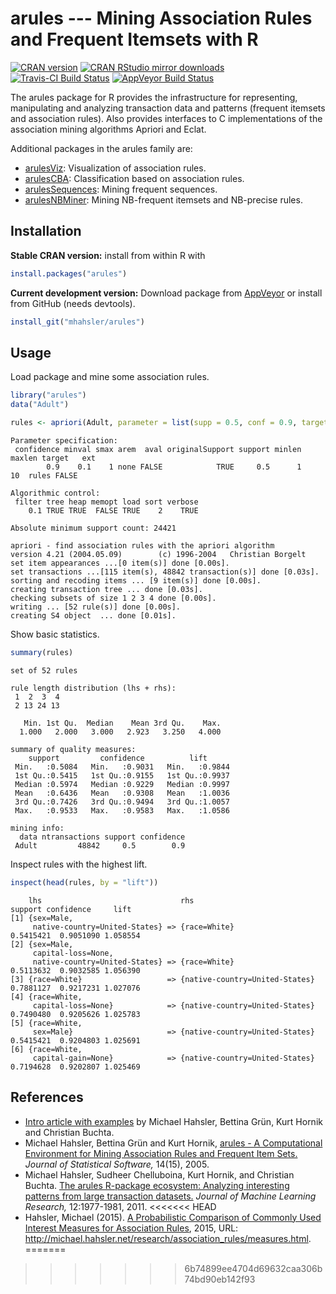 # arules --- Mining Association Rules and Frequent Itemsets with R

[![CRAN version](http://www.r-pkg.org/badges/version/arules)](https://cran.r-project.org/package=arules)
[![CRAN RStudio mirror downloads](http://cranlogs.r-pkg.org/badges/arules)](https://cran.r-project.org/package=arules)
[![Travis-CI Build Status](https://travis-ci.org/mhahsler/arules.svg?branch=master)](https://travis-ci.org/mhahsler/arules)
[![AppVeyor Build Status](https://ci.appveyor.com/api/projects/status/github/mhahsler/arules?branch=master&svg=true)](https://ci.appveyor.com/project/mhahsler/arules)

The arules package for R provides the infrastructure for representing,
manipulating and analyzing transaction data and patterns (frequent
itemsets and association rules). Also provides interfaces to
C implementations of the association mining algorithms Apriori and Eclat.

Additional packages in the arules family are: 

* [arulesViz](http://mhahsler.github.io/arulesViz/): Visualization of association rules. 
* [arulesCBA](http://github.com/ianjjohnson/arulesCBA): Classification based on association rules.  
* [arulesSequences](https://cran.r-project.org/package=arulesSequences):
   Mining frequent sequences.
* [arulesNBMiner](http://github.com/mhahsler/arulesNBMiner):
  Mining NB-frequent itemsets and NB-precise rules.

## Installation

__Stable CRAN version:__ install from within R with
```R
install.packages("arules")
```
__Current development version:__ Download package from [AppVeyor](https://ci.appveyor.com/project/mhahsler/arules/build/artifacts) or install from GitHub (needs devtools). 
```R 
install_git("mhahsler/arules")
``` 

## Usage

Load package and mine some association rules.
```R
library("arules")
data("Adult")

rules <- apriori(Adult, parameter = list(supp = 0.5, conf = 0.9, target = "rules"))
```

```
Parameter specification:
 confidence minval smax arem  aval originalSupport support minlen maxlen target   ext
        0.9    0.1    1 none FALSE            TRUE     0.5      1     10  rules FALSE

Algorithmic control:
 filter tree heap memopt load sort verbose
    0.1 TRUE TRUE  FALSE TRUE    2    TRUE

Absolute minimum support count: 24421 

apriori - find association rules with the apriori algorithm
version 4.21 (2004.05.09)        (c) 1996-2004   Christian Borgelt
set item appearances ...[0 item(s)] done [0.00s].
set transactions ...[115 item(s), 48842 transaction(s)] done [0.03s].
sorting and recoding items ... [9 item(s)] done [0.00s].
creating transaction tree ... done [0.03s].
checking subsets of size 1 2 3 4 done [0.00s].
writing ... [52 rule(s)] done [0.00s].
creating S4 object  ... done [0.01s].
```

Show basic statistics.
```R
summary(rules)
```

```
set of 52 rules

rule length distribution (lhs + rhs):
 1  2  3  4 
 2 13 24 13 

   Min. 1st Qu.  Median    Mean 3rd Qu.    Max. 
  1.000   2.000   3.000   2.923   3.250   4.000 

summary of quality measures:
    support         confidence          lift       
 Min.   :0.5084   Min.   :0.9031   Min.   :0.9844  
 1st Qu.:0.5415   1st Qu.:0.9155   1st Qu.:0.9937  
 Median :0.5974   Median :0.9229   Median :0.9997  
 Mean   :0.6436   Mean   :0.9308   Mean   :1.0036  
 3rd Qu.:0.7426   3rd Qu.:0.9494   3rd Qu.:1.0057  
 Max.   :0.9533   Max.   :0.9583   Max.   :1.0586  

mining info:
  data ntransactions support confidence
 Adult         48842     0.5        0.9
```

Inspect rules with the highest lift.
```R
inspect(head(rules, by = "lift"))
```

```
    lhs                               rhs                              support confidence     lift
[1] {sex=Male,                                                                                    
     native-country=United-States} => {race=White}                   0.5415421  0.9051090 1.058554
[2] {sex=Male,                                                                                    
     capital-loss=None,                                                                           
     native-country=United-States} => {race=White}                   0.5113632  0.9032585 1.056390
[3] {race=White}                   => {native-country=United-States} 0.7881127  0.9217231 1.027076
[4] {race=White,                                                                                  
     capital-loss=None}            => {native-country=United-States} 0.7490480  0.9205626 1.025783
[5] {race=White,                                                                                  
     sex=Male}                     => {native-country=United-States} 0.5415421  0.9204803 1.025691
[6] {race=White,                                                                                  
     capital-gain=None}            => {native-country=United-States} 0.7194628  0.9202807 1.025469
```

## References

* [Intro article with examples](https://cran.r-project.org/package=arules/vignettes/arules.pdf) by Michael Hahsler, Bettina Gr&uuml;n, Kurt Hornik and
Christian Buchta.
* Michael Hahsler, Bettina Gr&uuml;n and Kurt Hornik, [arules - A Computational Environment for Mining Association Rules and Frequent Item Sets.](http://dx.doi.org/10.18637/jss.v014.i15) _Journal of Statistical Software,_ 14(15), 2005.
* Michael Hahsler, Sudheer Chelluboina, Kurt Hornik, and Christian Buchta. [The arules R-package ecosystem: Analyzing interesting patterns from large transaction datasets.](http://jmlr.csail.mit.edu/papers/v12/hahsler11a.html) _Journal of Machine Learning Research,_ 12:1977-1981, 2011.
<<<<<<< HEAD
* Hahsler, Michael (2015). 
[A Probabilistic Comparison of Commonly Used Interest Measures for Association Rules](http://michael.hahsler.net/research/association_rules/measures.html), 2015, URL: http://michael.hahsler.net/research/association_rules/measures.html.
=======
>>>>>>> 6b74899ee4704d69632caa306b74bd90eb142f93
